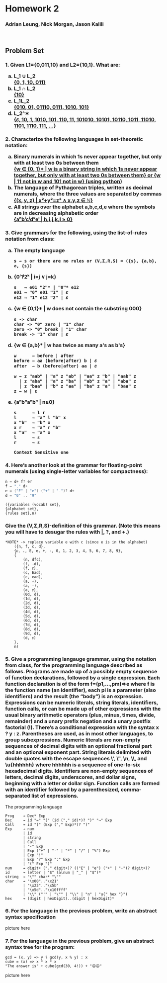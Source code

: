 # Homework 2

### Adrian Leung, Nick Morgan, Jason Kalili

<br>

## Problem Set

<h3>1. Given L1={0,011,10} and L2={10,1}. What are:
<ol style = 'list-style-type: lower-latin;'>
    <li> L_1 ∪ L_2 <br><u>{0, 1, 10, 011}</u>
    <li> L_1 ∩ L_2 <br><u>{10}</u>
    <li> L_1L_2 <br><u>{010, 01, 01110, 0111, 1010, 101}</u>
    <li> L_2^∗ <br><u>{𝜀, 10, 1, 1010, 101, 110, 11, 101010, 10101, 10110, 1011, 11010, 1101, 1110, 111, ...}</u>
    <!-- L2 = {a,b} = {empty, a, b, aa, ab, ba, bb, aaa, aab, aba, abb, baa, bab, bba, bbb} -->
</ol>
</h3>

<h3>2. Characterize the following languages in set-theoretic notation:
<ol style = 'list-style-type: lower-latin;'>
    <li> Binary numerals in which 1s never appear together, but only with at least two 0s between them <br><u>{w ∈ {0, 1}* | w is a binary string in which 1s never appear together, but only with at least two 0s between them} or {w | 11 not in w and 101 not in w} (using python)</u>
    <li>The language of Pythagorean triples, written as decimal numerals, where the three values are separated by commas <br><u>{(x, y, z) | x²+y²=z² ∧ x,y,z ∈ ℕ}</u>
    <li>All strings over the alphabet a,b,c,d,e where the symbols are in decreasing alphabetic order <br><u>{aʰbⁱcʲdᵏeˡ | h,i,j,k,l ≥ 0}</u>
</ol>
</h3>

<h3>3. Give grammars for the following, using the list-of-rules notation from class:
<ol style = 'list-style-type: lower-latin;'>
<li> The empty language 
 
    s → s or there are no rules or (V,Σ,R,S) = ({s}, {a,b}, ∅, {s})
    
<li> {0ⁱ1ʲ2ᵏ | i=j ∨ j=k}

    s   → e01 "2"* | "0"* e12
    e01 → "0" e01 "1" | 𝜀
    e12 → "1" e12 "2" | 𝜀

<li>{w ∈ {0,1}* | w does not contain the substring 000}
    
    s -> char
    char -> "0" zero | "1" char
    zero -> "0" break | "1" char
    break -> "1" char | 𝜀

<li>{w ∈ {a,b}* | w has twice as many a's as b's}
    
    w      → before | after
    before → aa (before|after) b | 𝜀
    after  → b (before|after) aa | 𝜀

    w → z "aab" | "a" z "ab" | "aa" z "b" | "aab" z
      | z "aba" | "a" z "ba" | "ab" z "a" | "aba" z
      | z "baa" | "b" z "aa" | "ba" z "a" | "baa" z
    z → w | ε

<li>{aⁿbⁿaⁿbⁿ | n≥0}

    s      → l r
    l      → "a" l "b" x
    x "b"  → "b" x
    x r    → "a" r "b"
    x "a"  → "a" x
    l      → ε
    r      → ε

    Context Sensitive one

</ol>
</h3>

<h3>4. Here’s another look at the grammar for floating-point numerals (using single-letter variables for compactness):</h3>

```Java
n = d+ f? e?
f = "." d+
e = ("E" | "e") ("+" | "-")? d+
d = "0" .. "9"
```

    ({variables (vocab) set},
    {alphabet set},
    {rules set},n)

<h3>Give the (V,Σ,R,S)-definition of this grammar. (Note this means you will have to desugar the rules with |, ?, and +.)</h3>

```
*NOTE* -> replace variable e with c (since e is in the alphabet)
    ({n, f, c, d},
    {𝜀, ., E, e, +, -, 0, 1, 2, 3, 4, 5, 6, 7, 8, 9},
    {
        (n, dfc),
        (f, .d),
        (f, 𝜀),
        (c, Ead),
        (c, ead),
        (a, +),
        (a, -),
        (a, 𝜀),
        (0d, d),
        (1d, d),
        (2d, d),
        (3d, d),
        (4d, d),
        (5d, d),
        (6d, d),
        (7d, d),
        (8d, d),
        (9d, d),
        (d, 𝜀)
    },
    n)
```

<h3>5. Give a programming langauge grammar, using the notation from class, for the programming language described as follows. Programs are made up of a possibly empty sequence of function declarations, followed by a single expression. Each function declaration is of the form f=(p1,…,pm)⇒e where f is the function name (an identifier), each pi is a parameter (also identifiers) and the result (the “body”) is an expression. Expressions can be numeric literals, string literals, identifiers, function calls, or can be made up of other expressions with the usual binary arithmetic operators (plus, minus, times, divide, remainder) and a unary prefix negation and a unary postfix factorial (!). There’s a conditional expression with the syntax x ? y : z. Parentheses are used, as in most other languages, to group subexpressions. Numeric literals are non-empty sequences of decimal digits with an optional fractional part and an optional exponent part. String literals delimited with double quotes with the escape sequences \', \", \n, \\, and \u{hhhhhh} where hhhhhh is a sequence of one-to-six hexadecimal digits. Identifiers are non-empty sequences of letters, decimal digits, underscores, and dollar signs, beginning with a letter or dollar sign. Function calls are formed with an identifier followed by a parenthesized, comma-separated list of expressions.</h3>

<p>The programming language</p>

```
Prog    → Dec* Exp
Dec     → id "=" "(" (id ("," id)*)? ")" "⇒" Exp
Call    → id "(" (Exp ("," Exp)*)? ")"
Exp     → num
        | id
        | string
        | Call
        | "-" Exp
        | Exp ("+" | "-" | "*" | "/" | "%") Exp
        | Exp "!"
        | Exp "?" Exp ":" Exp
        | "(" Exp ")"
num     → digit+ ("." digit+)? (("E" | "e") ("+" | "-")? digit+)?
id      → letter | "$" (alnum | "_" | "$")*
string  → "\"" char* "\""
char    → "\x00".."\x21"
        | "\x23".."\x5b"
        | "\x5d".."\x10ffff"
        | "\\" ("'" | "\"" | "\\" | "n" | "u{" hex "}")
hex     → (digit | hexDigit)..(digit | hexDigit)⁶
```

<h3>6. For the language in the previous problem, write an abstract syntax specification </h3>

<p>picture here</p>

<h3>7. For the language in the previous problem, give an abstract syntax tree for the program:</h3>

```
gcd = (x, y) => y ? gcd(y, x % y) : x
cube = (x) => x * x * x
"The answer is" + cube(gcd(30, 4!)) + "😦😦"
```

<p>picture here</p>
